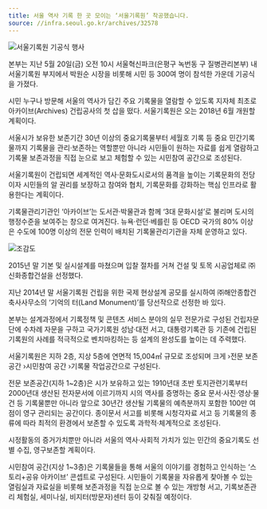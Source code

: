 ```yaml
---
title: 서울 역사 기록 한 곳 모이는 ‘서울기록원’ 착공했습니다.
source: //infra.seoul.go.kr/archives/32578
---
```


![서울기록원 기공식 행사](//infra.seoul.go.kr/files/2016/08/57a80c74644f08.98581402.jpg)

본부는 지난 5월 20일(금) 오전 10시 서울혁신파크(은평구 녹번동 구 질병관리본부) 내 서울기록원 부지에서 박원순 시장을 비롯해 시민 등 300여 명이 참석한 가운데 기공식을 가졌다.
 
시민 누구나 방문해 서울의 역사가 담긴 주요 기록물을 열람할 수 있도록 지자체 최초로 아카이브(Archives) 건립공사의 첫 삽을 떴다. 서울기록원은 오는 2018년 6월 개원할 계획이다.
 
서울시가 보유한 보존기간 30년 이상의 중요기록물부터 세월호 기록 등 중요 민간기록물까지 기록물을 관리·보존하는 역할뿐만 아니라 시민들이 원하는 자료를 쉽게 열람하고 기록물 보존과정을 직접 눈으로 보고 체험할 수 있는 시민참여 공간으로 조성된다.
 
서울기록원이 건립되면 세계적인 역사·문화도시로서의 품격을 높이는 기록문화의 전당이자 시민들의 알 권리를 보장하고 참여와 협치, 기록문화를 강화하는 핵심 인프라로 활용한다는 계획이다.
 
기록물관리기관인 ‘아카이브’는 도서관·박물관과 함께 ‘3대 문화시설’로 불리며 도시의 행정수준을 보여주는 창으로 여겨진다. 뉴욕·런던·베를린 등 OECD 국가의 80% 이상은 수도에 100명 이상의 전문 인력이 배치된 기록물관리기관을 자체 운영하고 있다.

![조감도](//infra.seoul.go.kr/files/2016/08/57a80c7e8b91a3.34077045.jpg)

2015년 말 기본 및 실시설계를 마쳤으며 입찰 절차를 거쳐 건설 및 토목 시공업체로 ㈜신화종합건설을 선정했다.
 
지난 2014년 말 서울기록원 건립을 위한 국제 현상설계 공모를 실시하여 ㈜해안종합건축사사무소의 ‘기억의 터(Land Monument)’를 당선작으로 선정한 바 있다.
 
본부는 설계과정에서 기록정책 및 콘텐츠 서비스 분야의 실무 전문가로 구성된 건립자문단에 수차례 자문을 구하고 국가기록원 성남·대전 서고, 대통령기록관 등 기존에 건립된 기록원의 사례를 적극적으로 벤치마킹하는 등 설계의 완성도를 높이는 데 주력했다.
 
서울기록원은 지하 2층, 지상 5층에 연면적 15,004㎡ 규모로 조성되며 크게 ›전문 보존공간 ›시민참여 공간 ›기록물 작업공간으로 구성된다.
 
전문 보존공간(지하 1~2층)은 시가 보유하고 있는 1910년대 초반 토지관련기록부터 2000년대 생산된 전자문서에 이르기까지 시의 역사를 증명하는 중요 문서·사진·영상·물건 등 기록물뿐만 아니라 앞으로 30년간 생산될 기록물의 예측분까지 포함한 100만 여 점이 영구 관리되는 공간이다. 종이문서 서고를 비롯해 시청각자료 서고 등 기록물의 종류에 따라 최적의 환경에서 보존할 수 있도록 과학적·체계적으로 조성된다.
 
시정활동의 증거가치뿐만 아니라 서울의 역사·사회적 가치가 있는 민간의 중요기록도 선별 수집, 영구보존할 계획이다.
 
시민참여 공간(지상 1~3층)은 기록물들을 통해 서울의 이야기를 경험하고 인식하는 ‘스토리+공유 아카이브’ 콘셉트로 구성된다. 시민들이 기록물을 자유롭게 찾아볼 수 있는 열림실과 자료실을 비롯해 보존과정을 직접 눈으로 볼 수 있는 개방형 서고, 기록보존관리 체험실, 세미나실, 비지터(방문자)센터 등이 갖춰질 예정이다.

